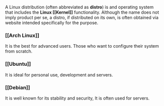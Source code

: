 A Linux distribution (often abbreviated as **distro**) is and operating system that includes the **Linux [[Kernel]]** functionality. Although the name does not imply product per se, a distro, if distributed on its own, is often obtained via website intended specifically for the purpose.

### [[Arch Linux]]
It is the best for advanced users. Those who want to configure their system from scratch.
### [[Ubuntu]]
It is ideal for personal use, development and servers.
### [[Debian]]
It is well known for its stability and security, It is often used for servers.